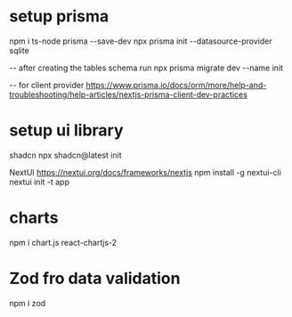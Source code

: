 # setup prisma
npm i ts-node prisma --save-dev
npx prisma init --datasource-provider sqlite

-- after creating the tables schema run 
npx prisma migrate dev --name init

-- for client provider
https://www.prisma.io/docs/orm/more/help-and-troubleshooting/help-articles/nextjs-prisma-client-dev-practices

# setup ui library
shadcn
npx shadcn@latest init

NextUI
https://nextui.org/docs/frameworks/nextjs
npm install -g nextui-cli
nextui init -t app

# charts
npm i chart.js react-chartjs-2 

# Zod fro data validation
npm i zod 